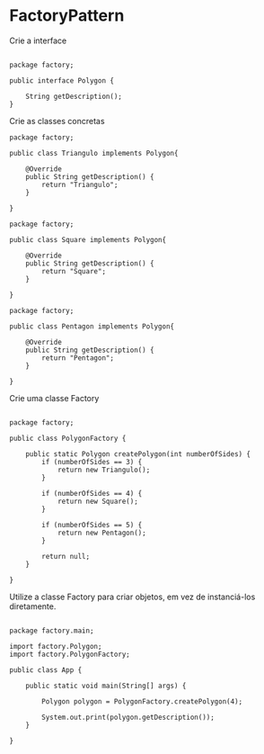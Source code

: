 # FactoryPattern


Crie a interface

```

package factory;

public interface Polygon {

	String getDescription();
}

```

Crie as classes concretas

```
package factory;

public class Triangulo implements Polygon{

	@Override
	public String getDescription() {
		return "Triangulo";
	}

}
```


```
package factory;

public class Square implements Polygon{

	@Override
	public String getDescription() {
		return "Square";
	}

}
```


```
package factory;

public class Pentagon implements Polygon{

	@Override
	public String getDescription() {
		return "Pentagon";
	}

}
```

Crie uma classe Factory
```

package factory;

public class PolygonFactory {

	public static Polygon createPolygon(int numberOfSides) {
		if (numberOfSides == 3) {
			return new Triangulo();
		}
		
		if (numberOfSides == 4) {
			return new Square();
		}
		
		if (numberOfSides == 5) {
			return new Pentagon();
		}
		
		return null;		
	}
	
}

```

Utilize a classe Factory para criar objetos, em vez de instanciá-los diretamente.


```

package factory.main;

import factory.Polygon;
import factory.PolygonFactory;

public class App {

	public static void main(String[] args) {

		Polygon polygon = PolygonFactory.createPolygon(4);
		
		System.out.print(polygon.getDescription());
	}

}


```

